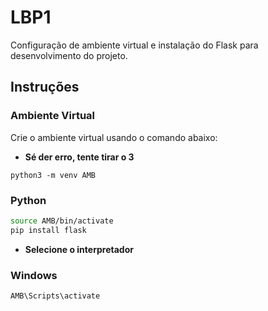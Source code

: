 # LBP1

Configuração de ambiente virtual e instalação do Flask para desenvolvimento do projeto.

## Instruções

### Ambiente Virtual

Crie o ambiente virtual usando o comando abaixo:
- **Sé der erro, tente tirar o 3**
```
python3 -m venv AMB
```
### Python

```bash
source AMB/bin/activate
pip install flask
```
- **Selecione o interpretador**

### Windows
```
AMB\Scripts\activate
```

